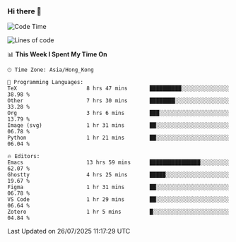 ### Hi there 👋

<!--
**nicehiro/nicehiro** is a ✨ _special_ ✨ repository because its `README.md` (this file) appears on your GitHub profile.

Here are some ideas to get you started:

- 🔭 I’m currently working on ...
- 🌱 I’m currently learning ...
- 👯 I’m looking to collaborate on ...
- 🤔 I’m looking for help with ...
- 💬 Ask me about ...
- 📫 How to reach me: ...
- 😄 Pronouns: ...
- ⚡ Fun fact: ...
-->

<!--START_SECTION:waka-->
![Code Time](http://img.shields.io/badge/Code%20Time-839%20hrs%2013%20mins-blue)

![Lines of code](https://img.shields.io/badge/From%20Hello%20World%20I%27ve%20Written-1.7%20million%20lines%20of%20code-blue)

📊 **This Week I Spent My Time On** 

```text
🕑︎ Time Zone: Asia/Hong_Kong

💬 Programming Languages: 
TeX                      8 hrs 47 mins       ██████████░░░░░░░░░░░░░░░   38.98 % 
Other                    7 hrs 30 mins       ████████░░░░░░░░░░░░░░░░░   33.28 % 
Org                      3 hrs 6 mins        ███░░░░░░░░░░░░░░░░░░░░░░   13.79 % 
Image (svg)              1 hr 31 mins        ██░░░░░░░░░░░░░░░░░░░░░░░   06.78 % 
Python                   1 hr 21 mins        ██░░░░░░░░░░░░░░░░░░░░░░░   06.04 % 

🔥 Editors: 
Emacs                    13 hrs 59 mins      ████████████████░░░░░░░░░   62.07 % 
Ghostty                  4 hrs 25 mins       █████░░░░░░░░░░░░░░░░░░░░   19.67 % 
Figma                    1 hr 31 mins        ██░░░░░░░░░░░░░░░░░░░░░░░   06.78 % 
VS Code                  1 hr 29 mins        ██░░░░░░░░░░░░░░░░░░░░░░░   06.64 % 
Zotero                   1 hr 5 mins         █░░░░░░░░░░░░░░░░░░░░░░░░   04.84 % 
```


 Last Updated on 26/07/2025 11:17:29 UTC
<!--END_SECTION:waka-->
